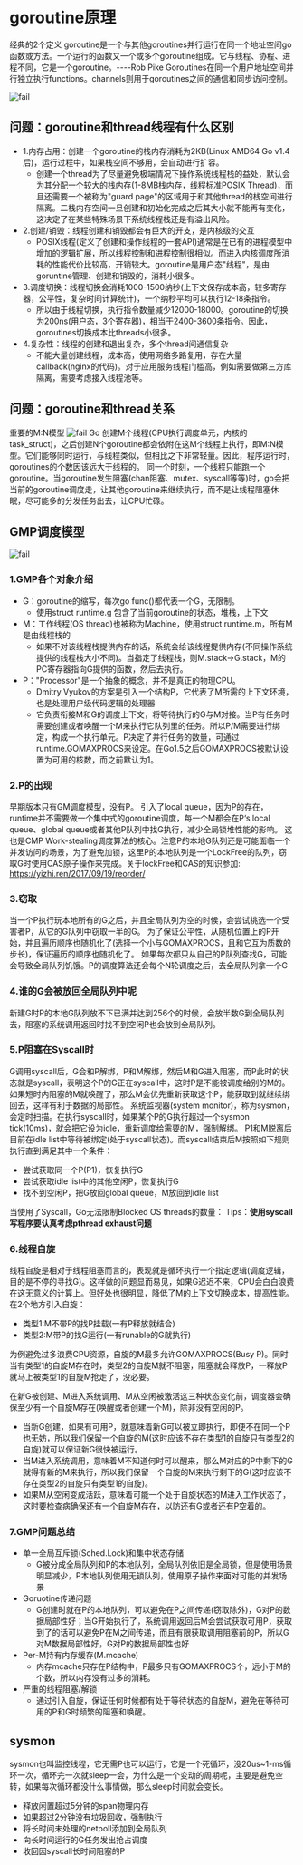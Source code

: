 # goroutine原理
经典的2个定义
goroutine是一个与其他goroutines并行运行在同一个地址空间go函数或方法。一个运行的函数又一个或多个goroutine组成。它与线程、协程、进程不同，它是一个goroutine。----Rob Pike
Goroutines在同一个用户地址空间并行独立执行functions。channels则用于goroutines之间的通信和同步访问控制。

![fail](https://cdn.jsdelivr.net/gh/pitifulnoble/picture@master/dff66ce90012ca84178cc16d5b668190.png)

## 问题：goroutine和thread线程有什么区别


- 1.内存占用：创建一个goroutine的栈内存消耗为2KB(Linux AMD64 Go v1.4后)，运行过程中，如果栈空间不够用，会自动进行扩容。
    - 创建一个thread为了尽量避免极端情况下操作系统线程栈的益处，默认会为其分配一个较大的栈内存(1-8MB栈内存，线程标准POSIX Thread)，而且还需要一个被称为"guard page"的区域用于和其他thread的栈空间进行隔离。二栈内存空间一旦创建和初始化完成之后其大小就不能再有变化，这决定了在某些特殊场景下系统线程栈还是有溢出风险。
- 2.创建/销毁：线程创建和销毁都会有巨大的开支，是内核级的交互
    - POSIX线程(定义了创建和操作线程的一套API)通常是在已有的进程模型中增加的逻辑扩展，所以线程控制和进程控制很相似。而进入内核调度所消耗的性能代价比较高，开销较大。goroutine是用户态"线程"，是由goruntine管理、创建和销毁的，消耗小很多。
- 3.调度切换：线程切换会消耗1000-1500纳秒(上下文保存成本高，较多寄存器，公平性，复杂时间计算统计)，一个纳秒平均可以执行12-18条指令。
    - 所以由于线程切换，执行指令数量减少12000-18000。goroutine的切换为200ns(用户态，3个寄存器)，相当于2400-3600条指令。因此，goroutines切换成本比threads小很多。
- 4.复杂性：线程的创建和退出复杂，多个thread间通信复杂
    - 不能大量创建线程，成本高，使用网络多路复用，存在大量callback(nginx的代码)。对于应用服务线程门槛高，例如需要做第三方库隔离，需要考虑接入线程池等。

    
## 问题：goroutine和thread关系
重要的M:N模型
![fail](https://cdn.jsdelivr.net/gh/pitifulnoble/picture@master/d3e715b1ff7e9dfbeec210858a33ce3d.png)
Go 创建M个线程(CPU执行调度单元，内核的task_struct)，之后创建N个goroutine都会依附在这M个线程上执行，即M:N模型。它们能够同时运行，与线程类似，但相比之下非常轻量。因此，程序运行时，goroutines的个数因该远大于线程的。
同一个时刻，一个线程只能跑一个goroutine。当goroutine发生阻塞(chan阻塞、mutex、syscall等等)时，go会把当前的goroutine调度走，让其他goroutine来继续执行，而不是让线程阻塞休眠，尽可能多的分发任务出去，让CPU忙碌。

## GMP调度模型
![fail](https://cdn.jsdelivr.net/gh/pitifulnoble/picture@master/28d97c9695f2aaee8490e8cc6adcdc10.png)
### 1.GMP各个对象介绍
- G：goroutine的缩写，每次go func()都代表一个G，无限制。
    - 使用struct runtime.g 包含了当前goroutine的状态，堆栈，上下文
- M：工作线程(OS thread)也被称为Machine，使用struct runtime.m，所有M是由线程栈的
    - 如果不对该线程栈提供内存的话，系统会给该线程提供内存(不同操作系统提供的线程栈大小不同)。当指定了线程栈，则M.stack->G.stack，M的PC寄存器指向G提供的函数，然后去执行。
- P："Processor"是一个抽象的概念，并不是真正的物理CPU。
    - Dmitry Vyukov的方案是引入一个结构P，它代表了M所需的上下文环境，也是处理用户级代码逻辑的处理器
    - 它负责衔接M和G的调度上下文，将等待执行的G与M对接。当P有任务时需要创建或者唤醒一个M来执行它队列里的任务。所以P/M需要进行绑定，构成一个执行单元。P决定了并行任务的数量，可通过runtime.GOMAXPROCS来设定。在Go1.5之后GOMAXPROCS被默认设置为可用的核数，而之前默认为1。

### 2.P的出现
早期版本只有GM调度模型，没有P。
引入了local queue，因为P的存在，runtime并不需要做一个集中式的goroutine调度，每一个M都会在P‘s local queue、global queue或者其他P队列中找G执行，减少全局锁堆性能的影响。
这也是CMP Work-stealing调度算法的核心。注意P的本地G队列还是可能面临一个并发访问的场景，为了避免加锁，这里P的本地队列是一个LockFree的队列，窃取G时使用CAS原子操作来完成。关于lockFree和CAS的知识参加: https://yizhi.ren/2017/09/19/reorder/

### 3.窃取
当一个P执行玩本地所有的G之后，并且全局队列为空的时候，会尝试挑选一个受害者P，从它的G队列中窃取一半的G。
为了保证公平性，从随机位置上的P开始，并且遍历顺序也随机化了(选择一个小与GOMAXPROCS，且和它互为质数的步长)，保证遍历的顺序也随机化了。
如果每次都只从自己的P队列查找G，可能会导致全局队列饥饿。P的调度算法还会每个N轮调度之后，去全局队列拿一个G

### 4.谁的G会被放回全局队列中呢
新建G时P的本地G队列放不下已满并达到256个的时候，会放半数G到全局队列去，阻塞的系统调用返回时找不到空闲P也会放到全局队列。

### 5.P阻塞在Syscall时
G调用syscall后，G会和P解绑，P和M解绑，然后M和G进入阻塞，而P此时的状态就是syscall，表明这个P的G正在syscall中，这时P是不能被调度给别的M的。如果短时内阻塞的M就唤醒了，那么M会优先重新获取这个P，能获取到就继续绑回去，这样有利于数据的局部性。
系统监视器(system monitor)，称为sysmon，会定时扫描。在执行syscall时，如果某个P的G执行超过一个sysmon tick(10ms)，就会把它设为idle，重新调度给需要的M，强制解绑。
P1和M脱离后目前在idle list中等待被绑定(处于syscall状态)。而syscall结束后M按照如下规则执行直到满足其中一个条件：
- 尝试获取同一个P(P1)，恢复执行G
- 尝试获取idle list中的其他空闲P，恢复执行G
- 找不到空闲P，把G放回global queue，M放回到idle list

当使用了Syscall，Go无法限制Blocked OS threads的数量：
Tips：**使用syscall写程序要认真考虑pthread exhaust问题**

### 6.线程自旋
线程自旋是相对于线程阻塞而言的，表现就是循环执行一个指定逻辑(调度逻辑，目的是不停的寻找G)。这样做的问题显而易见，如果G迟迟不来，CPU会白白浪费在这无意义的计算上。但好处也很明显，降低了M的上下文切换成本，提高性能。在2个地方引入自旋：
- 类型1:M不带P的找P挂载(一有P释放就结合)
- 类型2:M带P的找G运行(一有runable的G就执行)

为例避免过多浪费CPU资源，自旋的M最多允许GOMAXPROCS(Busy P)。同时当有类型1的自旋M存在时，类型2的自旋M就不阻塞，阻塞就会释放P，一释放P就马上被类型1的自旋M抢走了，没必要。

在新G被创建、M进入系统调用、M从空闲被激活这三种状态变化前，调度器会确保至少有一个自旋M存在(唤醒或者创建一个M)，除非没有空闲的P。
- 当新G创建，如果有可用P，就意味着新G可以被立即执行，即便不在同一个P也无妨，所以我们保留一个自旋的M(这时应该不存在类型1的自旋只有类型2的自旋)就可以保证新G很快被运行。
- 当M进入系统调用，意味着M不知道何时可以醒来，那么M对应的P中剩下的G就得有新的M来执行，所以我们保留一个自旋的M来执行剩下的G(这时应该不存在类型2的自旋只有类型1的自旋)。
- 如果M从空闲变成活跃，意味着可能一个处于自旋状态的M进入工作状态了，这时要检查病确保还有一个自旋M存在，以防还有G或者还有P空着的。

### 7.GMP问题总结
- 单一全局互斥锁(Sched.Lock)和集中状态存储
    - G被分成全局队列和P的本地队列，全局队列依旧是全局锁，但是使用场景明显减少，P本地队列使用无锁队列，使用原子操作来面对可能的并发场景
- Goruotine传递问题
    - G创建时就在P的本地队列，可以避免在P之间传递(窃取除外)，G对P的数据局部性好；当G开始执行了，系统调用返回后M会尝试获取可用P，获取到了的话可以避免P在M之间传递，而且有限获取调用阻塞前的P，所以G对M数据局部性好，G对P的数据局部性也好
- Per-M持有内存缓存(M.mcache)
    - 内存mcache只存在P结构中，P最多只有GOMAXPROCS个，远小于M的个数，所以内存没有过多的消耗。
- 严重的线程阻塞/解锁
    - 通过引入自旋，保证任何时候都有处于等待状态的自旋M，避免在等待可用的P和G时频繁的阻塞和唤醒。

    
## sysmon
sysmon也叫监控线程，它无需P也可以运行，它是一个死循环，没20us~1-ms循环一次，循环完一次就sleep一会，为什么是一个变动的周期呢，主要是避免空转，如果每次循环都没什么事情做，那么sleep时间就会变长。
- 释放闲置超过5分钟的span物理内存
- 如果超过2分钟没有垃圾回收，强制执行
- 将长时间未处理的netpoll添加到全局队列
- 向长时间运行的G任务发出抢占调度
- 收回因syscall长时间阻塞的P